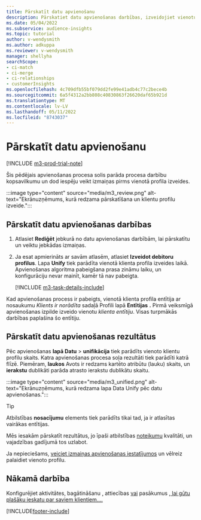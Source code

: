 ```yaml
---
title: Pārskatīt datu apvienošanu
description: Pārskatiet datu apvienošanas darbības, izveidojiet vienotus klientu profilus un pārskatiet rezultātus
ms.date: 05/04/2022
ms.subservice: audience-insights
ms.topic: tutorial
author: v-wendysmith
ms.author: adkuppa
ms.reviewer: v-wendysmith
manager: shellyha
searchScope:
- ci-match
- ci-merge
- ci-relationships
- customerInsights
ms.openlocfilehash: 4c709dfb55bf079dd2fe99e41adb4c77c2bece4b
ms.sourcegitcommit: 6a5f4312a2bb808c40830863f26620daf65b921d
ms.translationtype: MT
ms.contentlocale: lv-LV
ms.lasthandoff: 05/11/2022
ms.locfileid: "8743037"
---
```

# <a name="review-data-unification"></a>Pārskatīt datu apvienošanu

[!INCLUDE [m3-prod-trial-note](includes/m3-prod-trial-note.md)]

Šis pēdējais apvienošanas procesa solis parāda procesa darbību kopsavilkumu un dod iespēju veikt izmaiņas pirms vienotā profila izveides.

:::image type="content" source="media/m3_review.png" alt-text="Ekrānuzņēmums, kurā redzama pārskatīšana un klientu profilu izveide.":::

## <a name="review-the-data-unification-steps"></a>Pārskatīt datu apvienošanas darbības

1. Atlasiet **Rediģēt** jebkurā no datu apvienošanas darbībām, lai pārskatītu un veiktu jebkādas izmaiņas.

1. Ja esat apmierināts ar savām atlasēm, atlasiet **Izveidot debitoru profilus**. Lapa **Unify** tiek parādīta vienotā klienta profila izveides laikā. Apvienošanas algoritma pabeigšana prasa zināmu laiku, un konfigurāciju nevar mainīt, kamēr tā nav pabeigta.

   [!INCLUDE [m3-task-details-include](includes/m3-task-details.md)]

Kad apvienošanas process ir pabeigts, vienotā klienta profila entītija ar nosaukumu *Klients ir norādīta* sadaļā Profili lapā **Entītijas** **.** Pirmā veiksmīgā apvienošanas izpilde izveido vienotu *klienta entītiju*. Visas turpmākās darbības paplašina šo entītiju.

## <a name="review-the-results-of-data-unification"></a>Pārskatīt datu apvienošanas rezultātus

Pēc apvienošanas **lapā Datu** > **unifikācija** tiek parādīts vienoto klientu profilu skaits. Katra apvienošanas procesa soļa rezultāti tiek parādīti katrā flīzē. Piemēram, **laukos** Avots ir redzams kartēto atribūtu (lauku) skaits, un **ierakstu** dublikāti parāda atrasto ierakstu dublikātu skaitu.

:::image type="content" source="media/m3_unified.png" alt-text="Ekrānuzņēmums, kurā redzama lapa Data Unify pēc datu apvienošanas.":::

> [!TIP]
> Atbilstības **nosacījumu** elements tiek parādīts tikai tad, ja ir atlasītas vairākas entītijas.

Mēs iesakām pārskatīt rezultātus, jo īpaši atbilstības [noteikumu](data-unification-update.md#manage-match-rules) kvalitāti, un vajadzības gadījumā tos uzlabot.

Ja nepieciešams, [veiciet izmaiņas apvienošanas iestatījumos](data-unification-update.md) un vēlreiz palaidiet vienoto profilu.

## <a name="next-step"></a>Nākamā darbība

Konfigurējiet aktivitātes, bagātināšanu [,](activities.md) attiecības [vai](enrichment-hub.md) pasākumus [, lai gūtu plašāku ieskatu par saviem klientiem.](relationships.md)[...](measures.md)

[!INCLUDE[footer-include](includes/footer-banner.md)]
